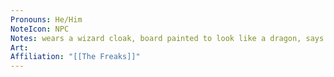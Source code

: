 ```yaml
---
Pronouns: He/Him
NoteIcon: NPC
Notes: wears a wizard cloak, board painted to look like a dragon, says “m’lady”
Art: 
Affiliation: "[[The Freaks]]"
---
```

